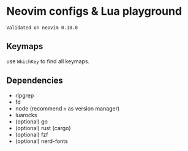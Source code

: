 # Neovim configs & Lua playground

```
Validated on neovim 0.10.0
```

## Keymaps

use `WhichKey` to find all keymaps.

## Dependencies

- ripgrep
- fd
- node (recommend `n` as version manager)
- luarocks
- (optional) go
- (optional) rust (cargo)
- (optional) fzf
- (optional) nerd-fonts
